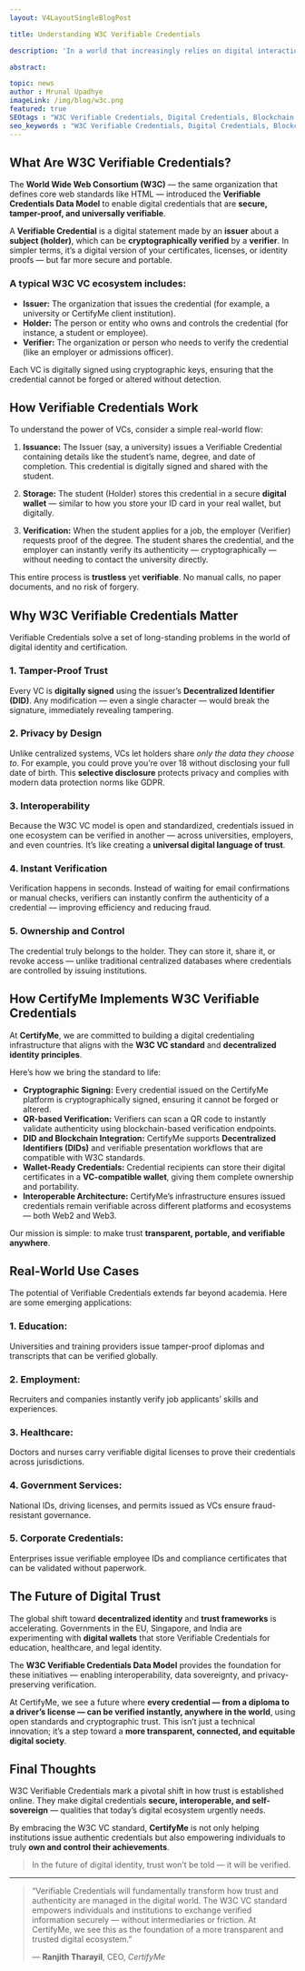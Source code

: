 ```yaml
---
layout: V4LayoutSingleBlogPost

title: Understanding W3C Verifiable Credentials 

description: 'In a world that increasingly relies on digital interactions, trust has become the new currency. Whether it’s proving your identity, qualifications, or professional achievements online, organizations and individuals alike are searching for reliable, verifiable ways to establish authenticity. This is where W3C Verifiable Credentials (VCs) come into play a global standard that’s quietly reshaping how digital proof works.'

abstract: 

topic: news
author : Mrunal Upadhye
imageLink: /img/blog/w3c.png
featured: true
SEOtags : "W3C Verifiable Credentials, Digital Credentials, Blockchain Certificates, CertifyMe, Credential Verification, Decentralized Identity, Verifiable Credential Standard, DID, Digital Trust, Web3 Identity, Open Badges 3.0"
seo_keywords : "W3C Verifiable Credentials, Digital Credentials, Blockchain Certificates, CertifyMe, Credential Verification, Decentralized Identity, DID, Web3 Identity, Open Badges 3.0, Digital Trust"
---
```








## What Are W3C Verifiable Credentials?

The **World Wide Web Consortium (W3C)** — the same organization that defines core web standards like HTML — introduced the **Verifiable Credentials Data Model** to enable digital credentials that are **secure, tamper-proof, and universally verifiable**.

A **Verifiable Credential** is a digital statement made by an **issuer** about a **subject (holder)**, which can be **cryptographically verified** by a **verifier**. In simpler terms, it’s a digital version of your certificates, licenses, or identity proofs — but far more secure and portable.

### A typical W3C VC ecosystem includes:

* **Issuer:** The organization that issues the credential (for example, a university or CertifyMe client institution).
* **Holder:** The person or entity who owns and controls the credential (for instance, a student or employee).
* **Verifier:** The organization or person who needs to verify the credential (like an employer or admissions officer).

Each VC is digitally signed using cryptographic keys, ensuring that the credential cannot be forged or altered without detection.



## How Verifiable Credentials Work

To understand the power of VCs, consider a simple real-world flow:

1. **Issuance:**
   The Issuer (say, a university) issues a Verifiable Credential containing details like the student’s name, degree, and date of completion. This credential is digitally signed and shared with the student.

2. **Storage:**
   The student (Holder) stores this credential in a secure **digital wallet** — similar to how you store your ID card in your real wallet, but digitally.

3. **Verification:**
   When the student applies for a job, the employer (Verifier) requests proof of the degree. The student shares the credential, and the employer can instantly verify its authenticity — cryptographically — without needing to contact the university directly.

This entire process is **trustless** yet **verifiable**. No manual calls, no paper documents, and no risk of forgery.



## Why W3C Verifiable Credentials Matter

Verifiable Credentials solve a set of long-standing problems in the world of digital identity and certification.

### 1. **Tamper-Proof Trust**

Every VC is **digitally signed** using the issuer’s **Decentralized Identifier (DID)**. Any modification — even a single character — would break the signature, immediately revealing tampering.

### 2. **Privacy by Design**

Unlike centralized systems, VCs let holders share *only the data they choose to*. For example, you could prove you’re over 18 without disclosing your full date of birth. This **selective disclosure** protects privacy and complies with modern data protection norms like GDPR.

### 3. **Interoperability**

Because the W3C VC model is open and standardized, credentials issued in one ecosystem can be verified in another — across universities, employers, and even countries. It’s like creating a **universal digital language of trust**.

### 4. **Instant Verification**

Verification happens in seconds. Instead of waiting for email confirmations or manual checks, verifiers can instantly confirm the authenticity of a credential — improving efficiency and reducing fraud.

### 5. **Ownership and Control**

The credential truly belongs to the holder. They can store it, share it, or revoke access — unlike traditional centralized databases where credentials are controlled by issuing institutions.



## How CertifyMe Implements W3C Verifiable Credentials

At **CertifyMe**, we are committed to building a digital credentialing infrastructure that aligns with the **W3C VC standard** and **decentralized identity principles**.

Here’s how we bring the standard to life:

* **Cryptographic Signing:** Every credential issued on the CertifyMe platform is cryptographically signed, ensuring it cannot be forged or altered.
* **QR-based Verification:** Verifiers can scan a QR code to instantly validate authenticity using blockchain-based verification endpoints.
* **DID and Blockchain Integration:** CertifyMe supports **Decentralized Identifiers (DIDs)** and verifiable presentation workflows that are compatible with W3C standards.
* **Wallet-Ready Credentials:** Credential recipients can store their digital certificates in a **VC-compatible wallet**, giving them complete ownership and portability.
* **Interoperable Architecture:** CertifyMe’s infrastructure ensures issued credentials remain verifiable across different platforms and ecosystems — both Web2 and Web3.

Our mission is simple: to make trust **transparent, portable, and verifiable anywhere**.











## Real-World Use Cases

The potential of Verifiable Credentials extends far beyond academia. Here are some emerging applications:

### 1. **Education:** 
Universities and training providers issue tamper-proof diplomas and transcripts that can be verified globally.

### 2. **Employment:** 
Recruiters and companies instantly verify job applicants’ skills and experiences.

### 3. **Healthcare:** 
Doctors and nurses carry verifiable digital licenses to prove their credentials across jurisdictions.

### 4. **Government Services:** 
National IDs, driving licenses, and permits issued as VCs ensure fraud-resistant governance.

### 5. **Corporate Credentials:** 
Enterprises issue verifiable employee IDs and compliance certificates that can be validated without paperwork.


## The Future of Digital Trust

The global shift toward **decentralized identity** and **trust frameworks** is accelerating. Governments in the EU, Singapore, and India are experimenting with **digital wallets** that store Verifiable Credentials for education, healthcare, and legal identity.

The **W3C Verifiable Credentials Data Model** provides the foundation for these initiatives — enabling interoperability, data sovereignty, and privacy-preserving verification.

At CertifyMe, we see a future where **every credential — from a diploma to a driver’s license — can be verified instantly, anywhere in the world**, using open standards and cryptographic trust. This isn’t just a technical innovation; it’s a step toward a **more transparent, connected, and equitable digital society**.



## Final Thoughts

W3C Verifiable Credentials mark a pivotal shift in how trust is established online. They make digital credentials **secure, interoperable, and self-sovereign** — qualities that today’s digital ecosystem urgently needs.

By embracing the W3C VC standard, **CertifyMe** is not only helping institutions issue authentic credentials but also empowering individuals to truly **own and control their achievements**.

> In the future of digital identity, trust won’t be told — it will be verified.

---

> “Verifiable Credentials will fundamentally transform how trust and authenticity are managed in the digital world. The W3C VC standard empowers individuals and institutions to exchange verified information securely — without intermediaries or friction. At CertifyMe, we see this as the foundation of a more transparent and trusted digital ecosystem.”
>
> — **Ranjith Tharayil**, CEO, *CertifyMe*







